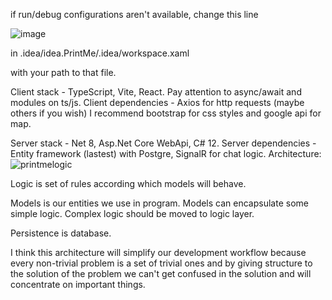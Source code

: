 if run/debug configurations aren't available, change this line

![image](https://github.com/user-attachments/assets/b95727e7-f0d4-444e-9173-c148fbbe98e8)

in 
.idea/idea.PrintMe/.idea/workspace.xaml

with your path to that file.

Client stack - TypeScript, Vite, React.
Pay attention to async/await and modules on ts/js.
Client dependencies - Axios for http requests (maybe others if you wish)
I recommend bootstrap for css styles and google api for map.

Server stack - Net 8, Asp.Net Core WebApi, C# 12.
Server dependencies - Entity framework (lastest) with Postgre, SignalR for chat logic.
Architecture:
![printmelogic](https://github.com/user-attachments/assets/60cc2e89-8f81-43ba-9e4b-2a64c6590e66)

Logic is set of rules according which models will behave.

Models is our entities we use in program. Models can encapsulate some simple logic. Complex logic should be moved to logic layer.

Persistence is database.

I think this architecture will simplify our development workflow because every non-trivial problem is a set of trivial ones and by giving structure to the solution of the problem we can't get confused in the solution and will concentrate on important things.
